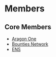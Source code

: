 # Members

## Core Members
 - [Aragon One](https://aragon.one/)
 - [Bounties Network](https://bounties.network/)
 - [ENS](https://ens.domains/)
